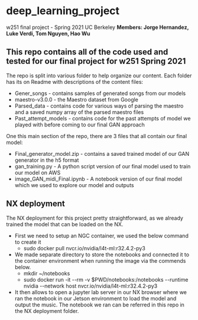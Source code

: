 # deep_learning_project
w251 final project - Spring 2021 UC Berkeley
**Members: Jorge Hernandez, Luke Verdi, Tom Nguyen, Hao Wu**

## This repo contains all of the code used and tested for our final project for w251 Spring 2021

The repo is split into various folder to help organize our content. Each folder has its on Readme with descriptions of the content files:
* Gener_songs - contains samples of generated songs from our models
* maestro-v3.0.0 - the Maestro dataset from Google
* Parsed_data - contains code for various ways of parsing the maestro and a saved numpy array of the parsed maestro files
* Past_attempt_models - contains code for the past attempts of model we played with before coming to our final GAN approach

One this main section of the repo, there are 3 files that all contain our final model:
* Final_generator_model.zip - contains a saved trained model of our GAN generator in the h5 format
* gan_training.py - A python script version of our final model used to train our model on AWS 
* image_GAN_midi_Final.ipynb - A notebook version of our final model which we used to explore our model and outputs

## NX deployment
The NX deployment for this project pretty straightforward, as we already trained the model that can be loaded on the NX.
* First we need to setup an NGC container, we used the below command to create it
  - sudo docker pull nvcr.io/nvidia/l4t-ml:r32.4.2-py3
* We made separate directory to store the notebooks and connected it to the container environment when running the image via the commends below.
  - mkdir ~/notebooks
  - sudo docker run -it --rm -v $PWD/notebooks:/notebooks --runtime nvidia --network host nvcr.io/nvidia/l4t-ml:r32.4.2-py3
* It then allows to open a jupyter lab server in our NX browser where we ran the notebook in our Jetson environment to load the model and output the music. The notebook we ran can be referred in this repo in the NX deployment folder.
